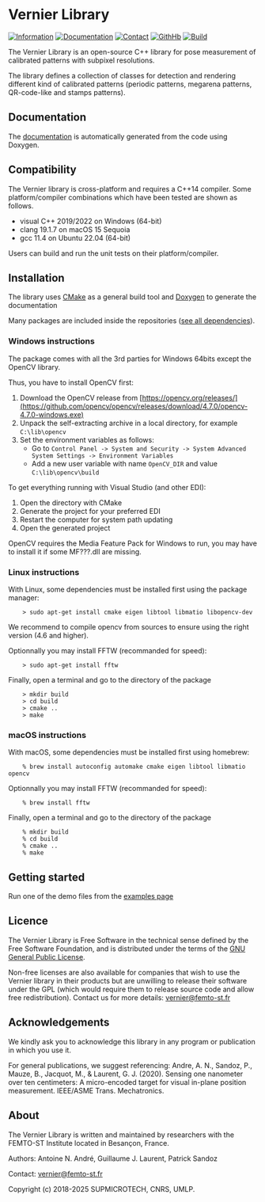 # Vernier Library 

[![Information](https://img.shields.io/badge/info-on_website-purple.svg)](https://projects.femto-st.fr/vernier/en)
[![Documentation](https://img.shields.io/badge/doc-on_website-blue.svg)](https://vernierlib.github.io/)
[![Contact](https://img.shields.io/badge/contact-form-green.svg)](https://projects.femto-st.fr/vernier/en/contact)
[![GithHb](https://img.shields.io/badge/sources-on_github-orange.svg)](https://github.com/vernierlib)
[![Build](https://github.com/AntoineAndre/vernier_ci/actions/workflows/build.yml/badge.svg)](https://github.com/AntoineAndre/vernier_ci/actions/workflows/build.yml)

The Vernier Library is an open-source C++ library for pose measurement of calibrated patterns with subpixel resolutions.

The library defines a collection of classes for detection and rendering different kind of calibrated patterns (periodic patterns, megarena patterns, QR-code-like and stamps patterns).

## Documentation

The [documentation](https://vernierlib.github.io/) is automatically generated from the code using Doxygen.

## Compatibility

The Vernier library is cross-platform and requires a C++14 compiler. Some platform/compiler combinations which have been tested are shown as follows.

* visual C++ 2019/2022 on Windows (64-bit)
* clang 19.1.7 on macOS 15 Sequoia
* gcc 11.4 on Ubuntu 22.04 (64-bit)

Users can build and run the unit tests on their platform/compiler.

## Installation

The library uses [CMake](https://cmake.org/) as a general build tool and 
[Doxygen](http://www.doxygen.org) to generate the documentation

Many packages are included inside the repositories ([see all dependencies](3rdparty/README.md)).

### Windows instructions

The package comes with all the 3rd parties for Windows 64bits except the OpenCV library.

Thus, you have to install OpenCV first:

1. Download the OpenCV release from [https://opencv.org/releases/](https://github.com/opencv/opencv/releases/download/4.7.0/opencv-4.7.0-windows.exe)
2. Unpack the self-extracting archive in a local directory, for example `C:\lib\opencv`
3. Set the environment variables as follows:
	- Go to `Control Panel -> System and Security -> System Advanced System Settings -> Environment Variables`
	- Add a new user variable with name `OpenCV_DIR` and value `C:\lib\opencv\build`
<!---     - Edit the user variable Path and add a new directory `C:\lib\opencv\build\x64\vc16\bin` (location of the dll files) -->

To get everything running with Visual Studio (and other EDI):

1. Open the directory with CMake
2. Generate the project for your preferred EDI
3. Restart the computer for system path updating
4. Open the generated project

OpenCV requires the Media Feature Pack for Windows to run, you may have to install it if some MF???.dll are missing.

### Linux instructions

With Linux, some dependencies must be installed first using the package manager:

```Shell
	> sudo apt-get install cmake eigen libtool libmatio libopencv-dev
```

We recommend to compile opencv from sources to ensure using the right version (4.6 and higher).

Optionnally you may install FFTW (recommanded for speed):

```Shell
	> sudo apt-get install fftw
```

Finally, open a terminal and go to the directory of the package

```Shell
	> mkdir build
	> cd build
	> cmake ..
	> make
```

### macOS instructions

With macOS, some dependencies must be installed first using homebrew:

```Shell
	% brew install autoconfig automake cmake eigen libtool libmatio opencv
```

Optionnally you may install FFTW (recommanded for speed):

```Shell
	% brew install fftw
```

Finally, open a terminal and go to the directory of the package

```Shell
	% mkdir build
	% cd build
	% cmake ..
	% make
```

## Getting started

Run one of the demo files from the [examples page](https://vernierlib.github.io/examples.html)

## Licence

The Vernier Library is Free Software in the technical sense defined by the Free Software Foundation, and is distributed under the terms of the [GNU General Public License](LICENSE.txt). 

Non-free licenses are also available for companies that wish to use the Vernier library in their products but are unwilling to release their software under the GPL (which would require them to release source code and allow free redistribution). Contact us for more details: [vernier@femto-st.fr](mailto:vernier@femto-st.fr)

## Acknowledgements

We kindly ask you to acknowledge this library in any program or publication in which you use it. 

For general publications, we suggest referencing: Andre, A. N., Sandoz, P., Mauze, B., Jacquot, M., & Laurent, G. J. (2020). Sensing one nanometer over ten centimeters: A micro-encoded target for visual in-plane position measurement. IEEE/ASME Trans. Mechatronics.

## About

The Vernier Library is written and maintained by researchers with the FEMTO-ST Institute located in Besançon, France.

Authors: Antoine N. André, Guillaume J. Laurent, Patrick Sandoz

Contact: [vernier@femto-st.fr](mailto:vernier@femto-st.fr)

Copyright (c) 2018-2025 SUPMICROTECH, CNRS, UMLP.

 
